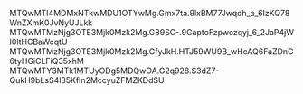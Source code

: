MTQwMTI4MDMxNTkwMDU1OTYwMg.Gmx7ta.9lxBM77Jwqdh_a_6IzKQ78WnZXmK0JvNyUJLkk
MTQwMTMzNjg3OTE3Mjk0Mzk2Mg.G89SC-.9GaptoFzpwozqyj_6_2JaP4jWI0ltHCBaWcqtU
MTQwMTMzNjg3OTE3Mjk0Mzk2Mg.GfyJkH.HTJ59WU9B_wHcAQ6FaZDnG6tyHGiCLFiQ35xhM
MTQwMTY3MTk1MTUyODg5MDQwOA.G2q928.S3dZ7-QukH9bLsS4l85KfIn2MccyuZFMZKDdSU
